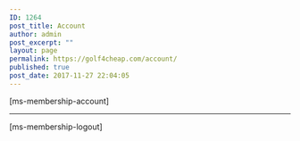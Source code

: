 ```yaml
---
ID: 1264
post_title: Account
author: admin
post_excerpt: ""
layout: page
permalink: https://golf4cheap.com/account/
published: true
post_date: 2017-11-27 22:04:05
---
```

[ms-membership-account]<hr />
[ms-membership-logout]